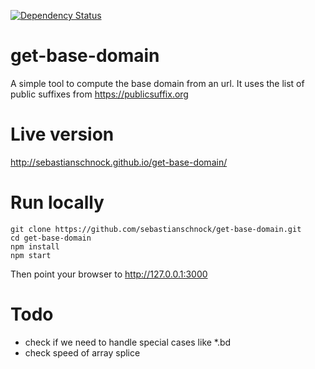[![Dependency Status](https://dependencyci.com/github/sebastianschnock/get-base-domain/badge)](https://dependencyci.com/github/sebastianschnock/get-base-domain)

# get-base-domain
A simple tool to compute the base domain from an url.
It uses the list of public suffixes from https://publicsuffix.org

# Live version
http://sebastianschnock.github.io/get-base-domain/

# Run locally
```
git clone https://github.com/sebastianschnock/get-base-domain.git
cd get-base-domain
npm install
npm start
```
Then point your browser to http://127.0.0.1:3000

# Todo
- check if we need to handle special cases like *.bd
- check speed of array splice
